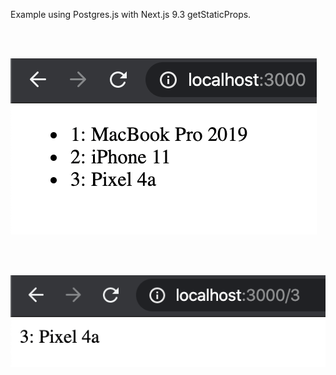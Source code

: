 Example using Postgres.js with Next.js 9.3 getStaticProps.

<br /><br />

<img src="screenshot-1.png" alt="Screenshot showing the products being listed out on the homepage">

<br /><br />

<img src="screenshot-2.png" alt="Screenshot showing a single product being shown on the product page">
